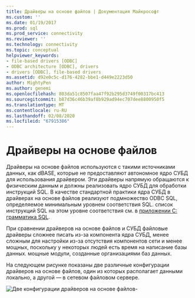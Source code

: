 ```yaml
---
title: Драйверы на основе файлов | Документация Майкрософт
ms.custom: ''
ms.date: 01/19/2017
ms.prod: sql
ms.prod_service: connectivity
ms.reviewer: ''
ms.technology: connectivity
ms.topic: conceptual
helpviewer_keywords:
- file-based drivers [ODBC]
- ODBC architecture [ODBC], drivers
- drivers [ODBC], file-based drivers
ms.assetid: d92e0c5c-d176-4282-bbe1-d449e2223d50
author: MightyPen
ms.author: genemi
ms.openlocfilehash: 803da51c8507faa47f92b295d3749f00317bc413
ms.sourcegitcommit: b87d36c46b39af8b929ad94ec707dee8800950f5
ms.translationtype: MT
ms.contentlocale: ru-RU
ms.lasthandoff: 02/08/2020
ms.locfileid: "67915386"
---
```

# <a name="file-based-drivers"></a>Драйверы на основе файлов
Драйверы на основе файлов используются с такими источниками данных, как dBASE, которые не предоставляют автономное ядро СУБД для использования драйвером. Эти драйверы напрямую обращаются к физическим данным и должны реализовать ядро СУБД для обработки инструкций SQL. В качестве стандартной практики ядра СУБД в драйверах на основе файлов реализуют подмножество ODBC SQL, определяемое минимальным уровнем соответствия SQL. список инструкций SQL на этом уровне соответствия см. в [приложении C: грамматика SQL](../../odbc/reference/appendixes/appendix-c-sql-grammar.md).  
  
 При сравнении драйверов на основе файлов и СУБД файловые драйверы сложнее писать из-за компонента ядра СУБД, менее сложным для настройки из-за отсутствия компонентов сети и менее мощных, поскольку у некоторых людей есть время на написание базы данных. мощные модули, созданные организациями баз данных.  
  
 На следующем рисунке показаны две различные конфигурации драйверов на основе файлов, один из которых располагает данными локально, а другой — в сетевом файловом сервере.  
  
 ![Две конфигурации драйверов на основе файлов&#45;](../../odbc/reference/media/pr06.gif "pr06")
